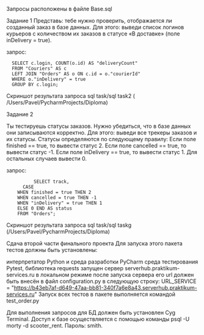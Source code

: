﻿Запросы расположены в файле Base.sql 

Задание 1 Представь: тебе нужно проверить, отображается ли созданный заказ в базе данных. Для этого: выведи список логинов курьеров с количеством их заказов в статусе «В доставке» (поле inDelivery = true).

запрос:

      SELECT c.login, COUNT(o.id) AS "deliveryCount" 
      FROM "Couriers" AS c 
      LEFT JOIN "Orders" AS o ON c.id = o."courierId" 
      WHERE o."inDelivery" = true 
      GROUP BY c.login;
Скриншот результата запроса sql task/sql task2  ( /Users/Pavel/PycharmProjects/Diploma)

Задание 2

Ты тестируешь статусы заказов. Нужно убедиться, что в базе данных они записываются корректно. Для этого: выведи все трекеры заказов и их статусы. Статусы определяются по следующему правилу: Если поле finished == true, то вывести статус 2. Если поле canсelled == true, то вывести статус -1. Если поле inDelivery == true, то вывести статус 1. Для остальных случаев вывести 0.

запрос:

              SELECT track, 
          CASE 
        WHEN finished = true THEN 2 
        WHEN cancelled = true THEN -1 
        WHEN "inDelivery" = true THEN 1 
        ELSE 0 END AS status 
        FROM "Orders";
      
Скриншот результата запроса sql task/sql taskg (/Users/Pavel/PycharmProjects/Diploma)

Сдача второй части финального проекта
Для запуска этого пакета тестов должны быть установлены:

интерпретатор Python и среда разработки PyCharm
среда тестирования Pytest, библиотека requests
запущен сервер serverhub.praktikum-services.ru в локальном режиме
после запуска сервера его url должен быть внесён в файл configuration.py в следующую строку:
URL_SERVICE = "https://b43eb7af-d649-47aa-bb81-340f7a6e8a43.serverhub.praktikum-services.ru"
Запуск всех тестов в пакете выполняется командой test_order.py

Для выполнения запросов для БД должен быть установлен Cyg Terminal. Доступ к базе осуществляется с помощью команды psql -U morty -d scooter_rent. Пароль: smith.
